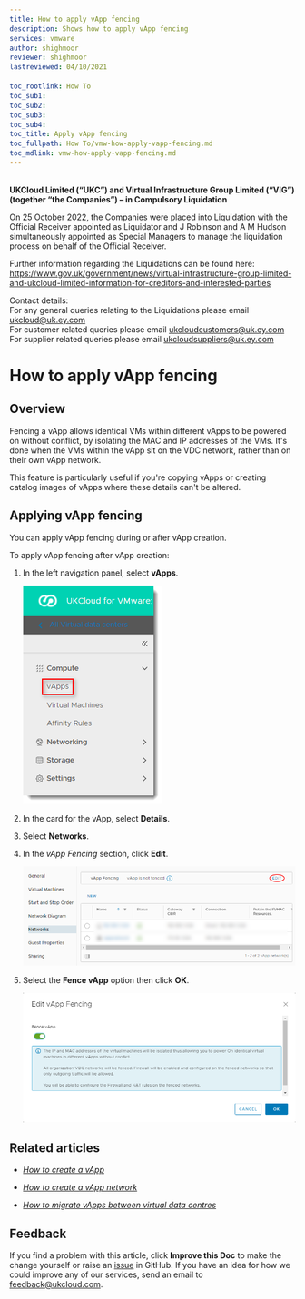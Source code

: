 ```yaml
---
title: How to apply vApp fencing
description: Shows how to apply vApp fencing
services: vmware
author: shighmoor
reviewer: shighmoor
lastreviewed: 04/10/2021

toc_rootlink: How To
toc_sub1:
toc_sub2:
toc_sub3:
toc_sub4:
toc_title: Apply vApp fencing
toc_fullpath: How To/vmw-how-apply-vapp-fencing.md
toc_mdlink: vmw-how-apply-vapp-fencing.md
---
```


<br>**UKCloud Limited (“UKC”) and Virtual Infrastructure Group Limited (“VIG”) (together “the Companies”) – in Compulsory Liquidation**

On 25 October 2022, the Companies were placed into Liquidation with the Official Receiver appointed as Liquidator and J Robinson and A M Hudson simultaneously appointed as Special Managers to manage the liquidation process on behalf of the Official Receiver.

Further information regarding the Liquidations can be found here: <https://www.gov.uk/government/news/virtual-infrastructure-group-limited-and-ukcloud-limited-information-for-creditors-and-interested-parties>

Contact details:<br>
For any general queries relating to the Liquidations please email <ukcloud@uk.ey.com><br>
For customer related queries please email <ukcloudcustomers@uk.ey.com><br>
For supplier related queries please email <ukcloudsuppliers@uk.ey.com>

# How to apply vApp fencing

## Overview

Fencing a vApp allows identical VMs within different vApps to be powered on without conflict, by isolating the MAC and IP addresses of the VMs. It's done when the VMs within the vApp sit on the VDC network, rather than on their own vApp network.

This feature is particularly useful if you're copying vApps or creating catalog images of vApps where these details can't be altered.

## Applying vApp fencing

You can apply vApp fencing during or after vApp creation.

To apply vApp fencing after vApp creation:

1. In the left navigation panel, select **vApps**.

   ![vApps menu option in VMware Cloud Director](images/vmw-vcd10.1-mnu-vapps.png)

2. In the card for the vApp, select **Details**.

3. Select **Networks**.

4. In the *vApp Fencing* section, click **Edit**.

    ![Edit button for vApp network fencing](images/vmw-vcd10.1-btn-vapp-network-fence.png)

5. Select the **Fence vApp** option then click **OK**.

    ![Edit vApp Fencing dialog box](images/vmw-vcd-vapp-fencing.png)

## Related articles

- [*How to create a vApp*](vmw-how-create-vapp.md)

- [*How to create a vApp network*](vmw-how-create-vapp-network.md)

- [*How to migrate vApps between virtual data centres*](vmw-how-migrate-vapp.md)

## Feedback

If you find a problem with this article, click **Improve this Doc** to make the change yourself or raise an [issue](https://github.com/UKCloud/documentation/issues) in GitHub. If you have an idea for how we could improve any of our services, send an email to <feedback@ukcloud.com>.
